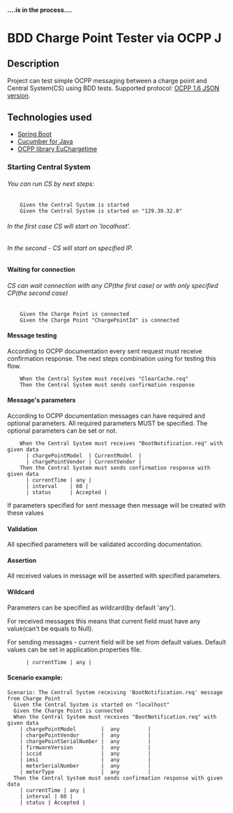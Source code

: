 #### ....is in the process....

# BDD Charge Point Tester via OCPP J

## Description

Project can test simple OCPP messaging between a charge point and Central System(CS) using BDD tests.
Supported protocol: [OCPP 1.6 JSON version](https://www.openchargealliance.org/protocols/ocpp-16/).

## Technologies used

- [Spring Boot](https://spring.io/projects/spring-boot)
- [Cucumber for Java](https://cucumber.io/docs/cucumber/api/?lang=java)
- [OCPP library EuChargetime](https://github.com/ChargeTimeEU/Java-OCA-OCPP)

### Starting Central System

###### You can run CS by next steps:
```gherkin
    Given the Central System is started
    Given the Central System is started on "129.39.32.0"
```
###### In the first case CS will start on 'localhost'.
###### In the second - CS will start on specified IP.

#### Waiting for connection

###### CS can wait connection with any CP(the first case) or with only specified CP(the second case)

```gherkin
    Given the Charge Point is connected
    Given the Charge Point "ChargePointId" is connected 
```

#### Message testing
According to OCPP documentation every sent request must receive confirmation response.
The next steps combination using for testing this flow.
```gherkin 
    When the Central System must receives "ClearCache.req"
    Then the Central System must sends confirmation response
```

#### Message's parameters
According to OCPP documentation messages can have required and optional parameters.
All required parameters MUST be specified. The optional parameters can be set or not.
```gherkin 
    When the Central System must receives "BootNotification.req" with given data
      | chargePointModel  | CurrentModel  |
      | chargePointVendor | CurrentVendor |
    Then the Central System must sends confirmation response with given data
      | currentTime | any |
      | interval    | 60 |
      | status      | Accepted |
```
If parameters specified for sent message then message will be created with these values 

#### Validation 
All specified parameters will be validated according documentation.

#### Assertion
All received values in message will be asserted with specified parameters.

#### Wildcard
Parameters can be specified as wildcard(by default 'any').

For received messages this means that current field must have any value(can't be equals to Null).

For sending messages - current field will be set from default values. Default values can be set in application.properties file.

```gherkin
      | currentTime | any |
```

#### Scenario example:
```gherkin
Scenario: The Central System receiving 'BootNotification.req' message from Charge Point
  Given the Central System is started on "localhost"
  Given the Charge Point is connected
  When the Central System must receives "BootNotification.req" with given data
    | chargePointModel        |  any         |
    | chargePointVendor       |  any         |
    | chargePointSerialNumber |  any         |
    | firmwareVersion         |  any         |
    | iccid                   |  any         |
    | imsi                    |  any         |
    | meterSerialNumber       |  any         |
    | meterType               |  any         |
  Then the Central System must sends confirmation response with given data
    | currentTime | any |
    | interval | 60 |
    | status | Accepted |
```
